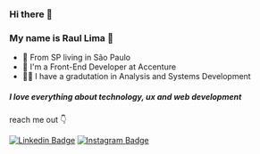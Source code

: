 ### Hi there 👋


### My name is Raul Lima 👦
- 📍 From SP living in São Paulo
- 🚀 I'm a Front-End Developer at Accenture
- 👨‍🎓 I have a gradutation in Analysis and Systems Development 

##### I love everything about technology, ux and web development


reach me out 👇

[![Linkedin Badge](https://img.shields.io/badge/-LinkedIn-blue?style=flat-square&logo=Linkedin&logoColor=white&link=https://www.linkedin.com/in/isadora-rodrigues-stangarlin-48402b141/)](https://www.linkedin.com/in/raul-lima-da-silva-3396b4aa/) [![Instagram Badge](https://img.shields.io/badge/-Instagram-violet?style=flat-square&logo=Instagram&logoColor=white&link=https://www.instagram.com/papodedev/)](https://www.instagram.com/raullima1/)
